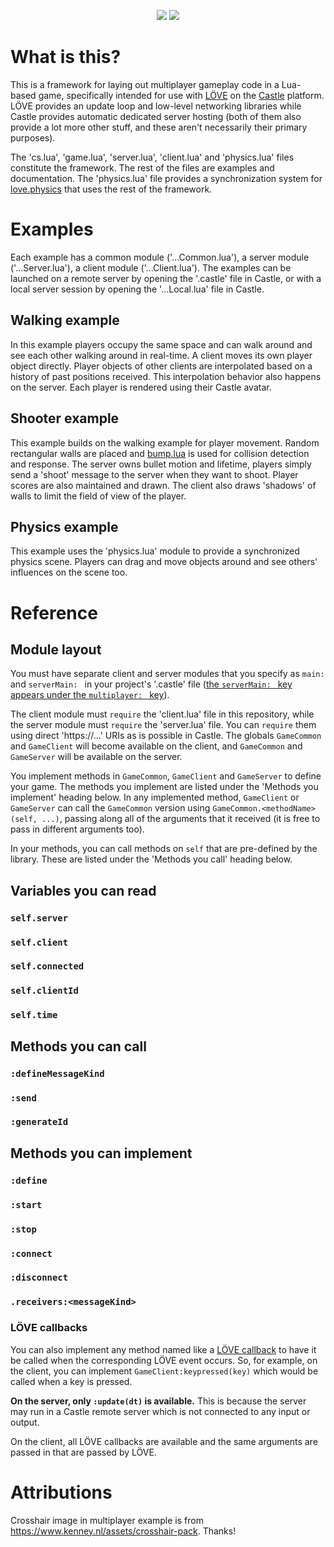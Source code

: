 <p float="left" align="center">
  <img src="ExampleShooter.gif">
  <img src="ExamplePhysics.gif">
</p>

# What is this?

This is a framework for laying out multiplayer gameplay code in a Lua-based game, specifically intended for use with [LÖVE](https://love2d.org/) on the [Castle](http://castle.games/) platform. LÖVE provides an update loop and low-level networking libraries while Castle provides automatic dedicated server hosting (both of them also provide a lot more other stuff, and these aren't necessarily their primary purposes).

The 'cs.lua', 'game.lua', 'server.lua', 'client.lua' and 'physics.lua' files constitute the framework. The rest of the files are examples and documentation. The 'physics.lua' file provides a synchronization system for [love.physics](https://love2d.org/wiki/love.physics) that uses the rest of the framework.

# Examples

Each example has a common module ('...Common.lua'), a server module ('...Server.lua'), a client module ('...Client.lua'). The examples can be launched on a remote server by opening the '.castle' file in Castle, or with a local server session by opening the '...Local.lua' file in Castle.

## Walking example

In this example players occupy the same space and can walk around and see each other walking around in real-time. A client moves its own player object directly. Player objects of other clients are interpolated based on a history of past positions received. This interpolation behavior also happens on the server. Each player is rendered using their Castle avatar.

## Shooter example

This example builds on the walking example for player movement. Random rectangular walls are placed and [bump.lua](https://github.com/kikito/bump.lua) is used for collision detection and response. The server owns bullet motion and lifetime, players simply send a 'shoot' message to the server when they want to shoot. Player scores are also maintained and drawn. The client also draws 'shadows' of walls to limit the field of view of the player.

## Physics example

This example uses the 'physics.lua' module to provide a synchronized physics scene. Players can drag and move objects around and see others' influences on the scene too.

# Reference

## Module layout

You must have separate client and server modules that you specify as `main: ` and `serverMain: ` in your project's '.castle' file ([the `serverMain: ` key appears under the `multiplayer: ` key](https://castle.games/documentation/reference/castle-project-file-reference)).

The client module must `require` the 'client.lua' file in this repository, while the server module must `require` the 'server.lua' file. You can `require` them using direct 'https://...' URIs as is possible in Castle. The globals `GameCommon` and `GameClient` will become available on the client, and `GameCommon` and `GameServer` will be available on the server.

You implement methods in `GameCommon`, `GameClient` and `GameServer` to define your game. The methods you implement are listed under the 'Methods you implement' heading below. In any implemented method, `GameClient` or `GameServer` can call the `GameCommon` version using `GameCommon.<methodName>(self, ...)`, passing along all of the arguments that it received (it is free to pass in different arguments too).

In your methods, you can call methods on `self` that are pre-defined by the library. These are listed under the 'Methods you call' heading below.

## Variables you can read

### `self.server`

### `self.client`

### `self.connected`

### `self.clientId`

### `self.time`

## Methods you can call

### `:defineMessageKind`

### `:send`

### `:generateId`

## Methods you can implement

### `:define`

### `:start`

### `:stop`

### `:connect`

### `:disconnect`

### `.receivers:<messageKind>`

### LÖVE callbacks

You can also implement any method named like a [LÖVE callback](https://love2d.org/wiki/love#Callbacks) to have it be called when the corresponding LÖVE event occurs. So, for example, on the client, you can implement `GameClient:keypressed(key)` which would be called when a key is pressed.

**On the server, only `:update(dt)` is available.** This is because the server may run in a Castle remote server which is not connected to any input or output.

On the client, all LÖVE callbacks are available and the same arguments are passed in that are passed by LÖVE.

# Attributions

Crosshair image in multiplayer example is from https://www.kenney.nl/assets/crosshair-pack. Thanks!
